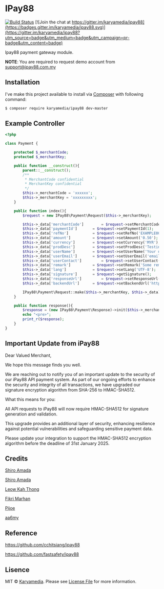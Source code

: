 # IPay88
[![Build Status](https://img.shields.io/packagist/dt/karyamedia/ipay88.svg?maxAge=2592000)](https://packagist.org/packages/karyamedia/ipay88) [![Join the chat at https://gitter.im/karyamedia/ipay88](https://badges.gitter.im/karyamedia/ipay88.svg)](https://gitter.im/karyamedia/ipay88?utm_source=badge&utm_medium=badge&utm_campaign=pr-badge&utm_content=badge)

Ipay88 payment gateway module.

**NOTE**: You are required to request demo account from support@ipay88.com.my

## Installation

I've make this project available to install via [Composer](https://getcomposer.org/) with following command:

```bash
$ composer require karyamedia/ipay88 dev-master
```

## Example Controller

```php
<?php

class Payment {

	protected $_merchantCode;
	protected $_merchantKey;

	public function __construct(){
		parent::__construct();
		/**
		 * MerchantCode confidential
		 * MerchantKey confidential
		 */
		$this->_merchantCode = 'xxxxxx';
		$this->_merchantKey = 'xxxxxxxxx';
	}

	public function index(){
		$request = new IPay88\Payment\Request($this->_merchantKey);

		$this->_data['merchantCode'] 		= $request->setMerchantCode($this->_merchantCode);
		$this->_data['paymentId'] 		= $request->setPaymentId(1);
		$this->_data['refNo'] 			= $request->setRefNo('EXAMPLE0001');
		$this->_data['amount'] 			= $request->setAmount('0.50');
		$this->_data['currency'] 		= $request->setCurrency('MYR');
		$this->_data['prodDesc'] 		= $request->setProdDesc('Testing');
		$this->_data['userName'] 		= $request->setUserName('Your name');
		$this->_data['userEmail'] 		= $request->setUserEmail('email@example.com');
		$this->_data['userContact'] 		= $request->setUserContact('0123456789');
		$this->_data['remark'] 			= $request->setRemark('Some remarks here..');
		$this->_data['lang'] 			= $request->setLang('UTF-8');
		$this->_data['signature'] 		= $request->getSignature();
		$this->_data['responseUrl'] 		= $request->setResponseUrl('http://example.com/response');
		$this->_data['backendUrl'] 		= $request->setBackendUrl('http://example.com/backend');

		IPay88\Payment\Request::make($this->_merchantKey, $this->_data);
	}

	public function response(){	
		$response = (new IPay88\Payment\Response)->init($this->_merchantCode);
		echo "<pre>";
		print_r($response);
	}
}
```

## Important Update from iPay88
Dear Valued Merchant,

We hope this message finds you well.

We are reaching out to notify you of an important update to the security of our iPay88 API payment system. As part
of our ongoing efforts to enhance the security and integrity of all transactions, we have upgraded our signature encryption algorithm from SHA-256 to HMAC-SHA512.

What this means for you:

All API requests to iPay88 will now require HMAC-SHA512 for signature generation and validation.

This upgrade provides an additional layer of security, enhancing resilience against potential vulnerabilities and safeguarding sensitive payment data.

Please update your integration to support the HMAC-SHA512 encryption algorithm before the deadline of
31st January 2025.

## Credits
[Shiro Amada](https://github.com/shiroamada)

[Shiro Amada](https://github.com/shiroamada)

[Leow Kah Thong](https://github.com/ktleow)

[Fikri Marhan](https://github.com/fikri-marhan)

[Pijoe](https://github.com/pijoe86)

[aa6my](https://github.com/aa6my)

## Reference
https://github.com/cchitsiang/ipay88

https://github.com/fastsafety/ipay88

## Lisence

MIT © [Karyamedia](https://github.com/karyamedia/karya). Please see [License File](LICENSE.md) for more information.
